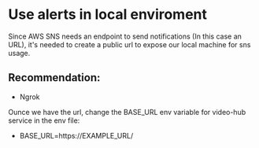 
# Use alerts in local enviroment

Since AWS SNS needs an endpoint to send notifications (In this case an URL), it's needed to create a public url to expose our local machine for sns usage.

## Recommendation:
  - Ngrok


Ounce we have the url, change the BASE_URL env variable for video-hub service in the env file:
  - BASE_URL=https://EXAMPLE_URL/